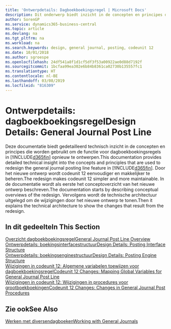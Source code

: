 ```yaml
---
title: 'Ontwerpdetails: Dagboekboekingsregel | Microsoft Docs'
description: Dit onderwerp biedt inzicht in de concepten en principes die worden gebruikt om de functie voor dagboekboekingsregels in Business Central opnieuw te ontwerpen.
author: SorenGP
ms.service: dynamics365-business-central
ms.topic: article
ms.devlang: na
ms.tgt_pltfrm: na
ms.workload: na
ms.search.keywords: design, general journal, posting, codeunit 12
ms.date: 10/01/2018
ms.author: sgroespe
ms.openlocfilehash: 24df541a8f1d1cf5df3f53a00922ae0d88d7192f
ms.sourcegitcommit: 1bcfaa99ea302e6b84b8361ca02730b135557fc1
ms.translationtype: HT
ms.contentlocale: nl-BE
ms.lasthandoff: 03/08/2019
ms.locfileid: "816309"
---
```

# <a name="design-details-general-journal-post-line"></a><span data-ttu-id="33f1c-103">Ontwerpdetails: dagboekboekingsregel</span><span class="sxs-lookup"><span data-stu-id="33f1c-103">Design Details: General Journal Post Line</span></span>
<span data-ttu-id="33f1c-104">Deze documentatie biedt gedetailleerd technisch inzicht in de concepten en principes die worden gebruikt om de functie voor dagboekboekingsregels in [!INCLUDE[d365fin](includes/d365fin_md.md)] opnieuw te ontwerpen.</span><span class="sxs-lookup"><span data-stu-id="33f1c-104">This documentation provides detailed technical insight into the concepts and principles that are used to redesign the general journal posting line feature in [!INCLUDE[d365fin](includes/d365fin_md.md)].</span></span> <span data-ttu-id="33f1c-105">Door het nieuwe ontwerp wordt codeunit 12 eenvoudiger en makkelijker te beheren.</span><span class="sxs-lookup"><span data-stu-id="33f1c-105">The redesign makes codeunit 12 simpler and more maintainable.</span></span> <span data-ttu-id="33f1c-106">In de documentatie wordt als eerste het conceptoverzicht van het nieuwe ontwerp beschreven.</span><span class="sxs-lookup"><span data-stu-id="33f1c-106">The documentation starts by describing conceptual overviews of the redesign.</span></span> <span data-ttu-id="33f1c-107">Vervolgens wordt de technische architectuur uitgelegd om de wijzigingen door het nieuwe ontwerp te tonen.</span><span class="sxs-lookup"><span data-stu-id="33f1c-107">Then it explains the technical architecture to show the changes that result from the redesign.</span></span>  

## <a name="in-this-section"></a><span data-ttu-id="33f1c-108">In dit gedeelte</span><span class="sxs-lookup"><span data-stu-id="33f1c-108">In This Section</span></span>  
[<span data-ttu-id="33f1c-109">Overzicht dagboekboekingsregel</span><span class="sxs-lookup"><span data-stu-id="33f1c-109">General Journal Post Line Overview</span></span>](design-details-general-journal-post-line-overview.md)  
[<span data-ttu-id="33f1c-110">Ontwerpdetails: boekingsinterfacestructuur</span><span class="sxs-lookup"><span data-stu-id="33f1c-110">Design Details: Posting Interface Structure</span></span>](design-details-posting-interface-structure.md)  
[<span data-ttu-id="33f1c-111">Ontwerpdetails: boekingsenginestructuur</span><span class="sxs-lookup"><span data-stu-id="33f1c-111">Design Details: Posting Engine Structure</span></span>](design-details-posting-engine-structure.md)  
[<span data-ttu-id="33f1c-112">Wijzigingen in codeunit 12: Algemene variabelen toewijzen voor dagboekboekingsregel</span><span class="sxs-lookup"><span data-stu-id="33f1c-112">Codeunit 12 Changes: Mapping Global Variables for General Journal Post Line</span></span>](design-details-codeunit-12-changes-mapping-global-variables-for-general-journal-post-line.md)  
[<span data-ttu-id="33f1c-113">Wijzigingen in codeunit 12: Wijzigingen in procedures voor grootboekboekingen</span><span class="sxs-lookup"><span data-stu-id="33f1c-113">Codeunit 12 Changes: Changes in General Journal Post Procedures</span></span>](design-details-codeunit-12-changes-changes-in-general-journal-post-procedures.md)  

## <a name="see-also"></a><span data-ttu-id="33f1c-114">Zie ook</span><span class="sxs-lookup"><span data-stu-id="33f1c-114">See Also</span></span>  
[<span data-ttu-id="33f1c-115">Werken met diversendagboeken</span><span class="sxs-lookup"><span data-stu-id="33f1c-115">Working with General Journals</span></span>](ui-work-general-journals.md)
